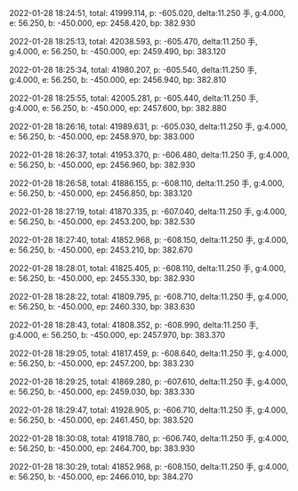 2022-01-28 18:24:51, total: 41999.114, p: -605.020, delta:11.250 手, g:4.000, e: 56.250, b: -450.000, ep: 2458.420, bp: 382.930

2022-01-28 18:25:13, total: 42038.593, p: -605.470, delta:11.250 手, g:4.000, e: 56.250, b: -450.000, ep: 2459.490, bp: 383.120

2022-01-28 18:25:34, total: 41980.207, p: -605.540, delta:11.250 手, g:4.000, e: 56.250, b: -450.000, ep: 2456.940, bp: 382.810

2022-01-28 18:25:55, total: 42005.281, p: -605.440, delta:11.250 手, g:4.000, e: 56.250, b: -450.000, ep: 2457.600, bp: 382.880

2022-01-28 18:26:16, total: 41989.631, p: -605.030, delta:11.250 手, g:4.000, e: 56.250, b: -450.000, ep: 2458.970, bp: 383.000

2022-01-28 18:26:37, total: 41953.370, p: -606.480, delta:11.250 手, g:4.000, e: 56.250, b: -450.000, ep: 2456.960, bp: 382.930

2022-01-28 18:26:58, total: 41886.155, p: -608.110, delta:11.250 手, g:4.000, e: 56.250, b: -450.000, ep: 2456.850, bp: 383.120

2022-01-28 18:27:19, total: 41870.335, p: -607.040, delta:11.250 手, g:4.000, e: 56.250, b: -450.000, ep: 2453.200, bp: 382.530

2022-01-28 18:27:40, total: 41852.968, p: -608.150, delta:11.250 手, g:4.000, e: 56.250, b: -450.000, ep: 2453.210, bp: 382.670

2022-01-28 18:28:01, total: 41825.405, p: -608.110, delta:11.250 手, g:4.000, e: 56.250, b: -450.000, ep: 2455.330, bp: 382.930

2022-01-28 18:28:22, total: 41809.795, p: -608.710, delta:11.250 手, g:4.000, e: 56.250, b: -450.000, ep: 2460.330, bp: 383.630

2022-01-28 18:28:43, total: 41808.352, p: -608.990, delta:11.250 手, g:4.000, e: 56.250, b: -450.000, ep: 2457.970, bp: 383.370

2022-01-28 18:29:05, total: 41817.459, p: -608.640, delta:11.250 手, g:4.000, e: 56.250, b: -450.000, ep: 2457.200, bp: 383.230

2022-01-28 18:29:25, total: 41869.280, p: -607.610, delta:11.250 手, g:4.000, e: 56.250, b: -450.000, ep: 2459.030, bp: 383.330

2022-01-28 18:29:47, total: 41928.905, p: -606.710, delta:11.250 手, g:4.000, e: 56.250, b: -450.000, ep: 2461.450, bp: 383.520

2022-01-28 18:30:08, total: 41918.780, p: -606.740, delta:11.250 手, g:4.000, e: 56.250, b: -450.000, ep: 2464.700, bp: 383.930

2022-01-28 18:30:29, total: 41852.968, p: -608.150, delta:11.250 手, g:4.000, e: 56.250, b: -450.000, ep: 2466.010, bp: 384.270